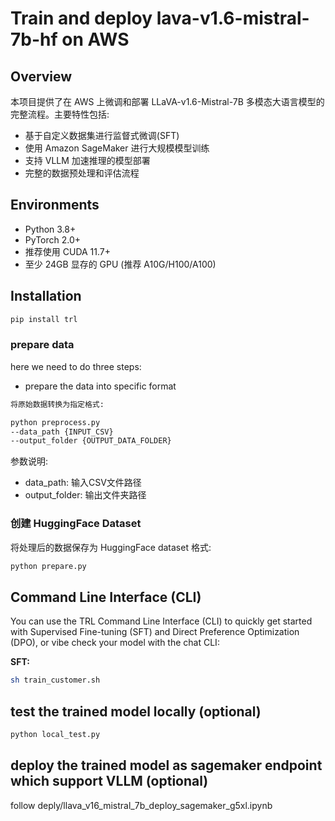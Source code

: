 # Train and deploy lava-v1.6-mistral-7b-hf on AWS


## Overview
本项目提供了在 AWS 上微调和部署 LLaVA-v1.6-Mistral-7B 多模态大语言模型的完整流程。主要特性包括:
* 基于自定义数据集进行监督式微调(SFT)
* 使用 Amazon SageMaker 进行大规模模型训练 
* 支持 VLLM 加速推理的模型部署 
* 完整的数据预处理和评估流程


## Environments

* Python 3.8+ 
* PyTorch 2.0+ 
* 推荐使用 CUDA 11.7+ 
* 至少 24GB 显存的 GPU (推荐 A10G/H100/A100)


## Installation

```bash
pip install trl
```

### prepare data
here we need to do three steps:
* prepare the data into specific format

```bash
将原始数据转换为指定格式:

python preprocess.py 
--data_path {INPUT_CSV}
--output_folder {OUTPUT_DATA_FOLDER}
```
参数说明:
* data_path: 输入CSV文件路径 
* output_folder: 输出文件夹路径

### 创建 HuggingFace Dataset
将处理后的数据保存为 HuggingFace dataset 格式:
```bash
python prepare.py
```


## Command Line Interface (CLI)

You can use the TRL Command Line Interface (CLI) to quickly get started with Supervised Fine-tuning (SFT) and Direct Preference Optimization (DPO), or vibe check your model with the chat CLI: 

**SFT:**

```bash
sh train_customer.sh
```

## test the trained model locally (optional)
```bash
python local_test.py
```

## deploy the trained model as sagemaker endpoint which support VLLM (optional)

follow deply/llava_v16_mistral_7b_deploy_sagemaker_g5xl.ipynb